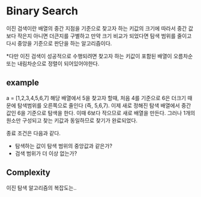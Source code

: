 # Binary Search

이진 검색이란 배열의 중간 지점을 기준으로 찾고자 하는 키값의 크기에 따라서 중간 값보다 작은지 아니면 더큰지를 구별하고 만약 크기 비교가 되었다면 탐색 범위를 줄이고 다시 중앙을 기준으로 판단을 하는 알고리즘이다.

*다만 이진 검색이 성공적으로 수행되려면 찾고자 하는 키값이 포함된 배열이 오름차순 또는 내림차순으로 정렬이 되어있어야한다. 

## example

a = [1,2,3,4,5,6,7] 해당 배열에서 5을 찾고자 할때, 처음 4를 기준으로 6은 더크기 때문에 탐색범위를 오른쪽으로 줄인다 (즉, 5,6,7). 이제 새로 정해진 탐색 배열에서 중간 값인 6을 기준으로 탐색을 한다. 이때 6보다 작으므로 새로 배열을 만든다. 그러나 1개의 원소만 구성되고 찾는 키값과 동일하므로 찾기가 완료되었다. 

종료 조건은 다음과 같다. 
- 탐색하는 값이 탐색 범위의 중앙값과 같은가?
- 검색 범위가 더 이상 없는가?

## Complexity

이진 탐색 알고리즘의 복잡도는.. 